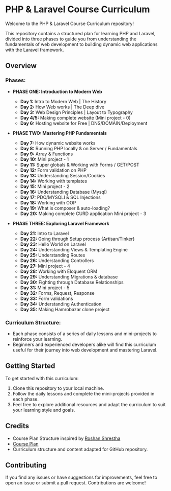 # PHP & Laravel Course Curriculum

Welcome to the PHP & Laravel Course Curriculum repository!

This repository contains a structured plan for learning PHP and Laravel, divided into three phases to guide you from understanding the fundamentals of web development to building dynamic web applications with the Laravel framework.

## Overview

### Phases:

- **PHASE ONE: Introduction to Modern Web**
  - **Day 1:** Intro to Modern Web | The History
  - **Day 2:** How Web works | The Deep dive
  - **Day 3:** Web Design Principles | Layout to Typography
  - **Day 4/5:** Making complete website (Mini project - 0)
  - **Day 6:** Hosting website for Free | DNS/DOMAIN/Deployment

- **PHASE TWO: Mastering PHP Fundamentals**
  - **Day 7:** How dynamic website works
  - **Day 8:** Running PHP locally & on Server / Fundamentals
  - **Day 9:** Array & Functions
  - **Day 10:** Mini project - 1
  - **Day 11:** Super globals & Working with Forms / GET\POST
  - **Day 12:** Form validation on PHP
  - **Day 13:** Understanding Session/Cookies
  - **Day 14:** Working with templates
  - **Day 15:** Mini project - 2
  - **Day 16:** Understanding Database (Mysql)
  - **Day 17:** PDO/MYSQLI & SQL Injections
  - **Day 18:** Working with OOP
  - **Day 19:** What is composer & auto-loading?
  - **Day 20:** Making complete CURD application Mini project - 3

- **PHASE THREE: Exploring Laravel Framework**
  - **Day 21:** Intro to Laravel
  - **Day 22:** Going through Setup process {Artisan/Tinker}
  - **Day 23:** Hello World on Laravel
  - **Day 24:** Understanding Views & Templating Engine
  - **Day 25:** Understanding Routes
  - **Day 26:** Understanding Controllers
  - **Day 27:** Mini project - 4
  - **Day 28:** Working with Eloquent ORM
  - **Day 29:** Understanding Migrations & database
  - **Day 30:** Fighting through Database Relationships
  - **Day 31:** Mini project - 5
  - **Day 32:** Forms, Request, Response
  - **Day 33:** Form validations
  - **Day 34:** Understanding Authentication
  - **Day 35:** Making Hamrobazar clone project

### Curriculum Structure:

- Each phase consists of a series of daily lessons and mini-projects to reinforce your learning.
- Beginners and experienced developers alike will find this curriculum useful for their journey into web development and mastering Laravel.

## Getting Started

To get started with this curriculum:

1. Clone this repository to your local machine.
2. Follow the daily lessons and complete the mini-projects provided in each phase.
3. Feel free to explore additional resources and adapt the curriculum to suit your learning style and goals.

## Credits

- Course Plan Structure inspired by [Roshan Shrestha](https://github.com/RoshanShrestha123)
- [Course Plan](https://php-laravel-course.surge.sh/)
- Curriculum structure and content adapted for GitHub repository.

## Contributing

If you find any issues or have suggestions for improvements, feel free to open an issue or submit a pull request. Contributions are welcome!
